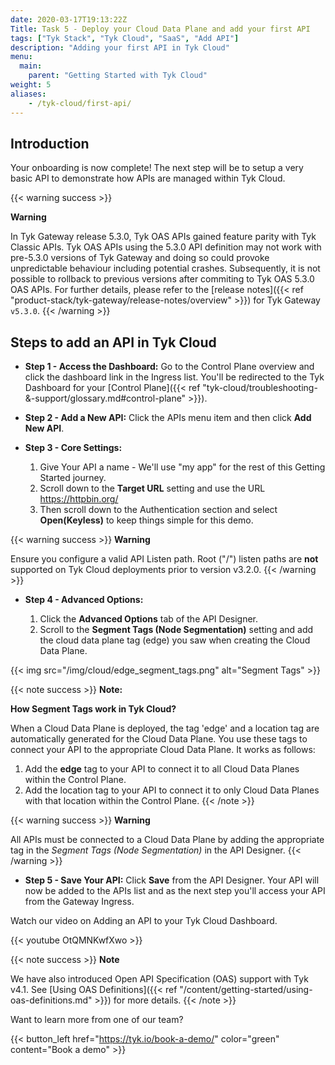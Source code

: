 ```yaml
---
date: 2020-03-17T19:13:22Z
Title: Task 5 - Deploy your Cloud Data Plane and add your first API
tags: ["Tyk Stack", "Tyk Cloud", "SaaS", "Add API"]
description: "Adding your first API in Tyk Cloud"
menu:
  main:
    parent: "Getting Started with Tyk Cloud"
weight: 5
aliases:
    - /tyk-cloud/first-api/
---
```


## Introduction

Your onboarding is now complete! The next step will be to setup a very basic API to demonstrate how APIs are managed within Tyk Cloud.

{{< warning success >}}

**Warning**

In Tyk Gateway release 5.3.0, Tyk OAS APIs gained feature parity with Tyk Classic APIs. Tyk OAS APIs using the 5.3.0 API definition may not work with pre-5.3.0 versions of Tyk Gateway and doing so could provoke unpredictable behaviour including potential crashes. Subsequently, it is not possible to rollback to previous versions after commiting to Tyk OAS 5.3.0 OAS APIs. For further details, please refer to the [release notes]({{< ref "product-stack/tyk-gateway/release-notes/overview" >}}) for Tyk Gateway `v5.3.0`.
{{< /warning >}}

## Steps to add an API in Tyk Cloud

* **Step 1 - Access the Dashboard:** Go to the Control Plane overview and click the dashboard link in the Ingress list. You'll be redirected to the Tyk Dashboard for your [Control Plane]({{< ref "tyk-cloud/troubleshooting-&-support/glossary.md#control-plane" >}}).
* **Step 2 - Add a New API:** Click the APIs menu item and then click **Add New API**.
* **Step 3 - Core Settings:**

  1. Give Your API a name - We'll use "my app" for the rest of this Getting Started journey.
  2. Scroll down to the **Target URL** setting and use the URL https://httpbin.org/
  3. Then scroll down to the Authentication section and select **Open(Keyless)** to keep things simple for this demo.

{{< warning success >}}
**Warning**
  
Ensure you configure a valid API Listen path.  Root ("/") listen paths are **not** supported on Tyk Cloud deployments prior to version v3.2.0.
{{< /warning >}}

* **Step 4 - Advanced Options:**

  1. Click the **Advanced Options** tab of the API Designer.
  2. Scroll to the **Segment Tags (Node Segmentation)** setting and add the cloud data plane tag (edge) you saw when creating the Cloud Data Plane.

{{< img src="/img/cloud/edge_segment_tags.png" alt="Segment Tags" >}}

{{< note success >}}
**Note:**

**How Segment Tags work in Tyk Cloud?**

When a Cloud Data Plane is deployed, the tag 'edge' and a location tag are automatically generated for the Cloud Data Plane. You use these tags to connect your API to the appropriate Cloud Data Plane. It works as follows:

1. Add the **edge** tag to your API to connect it to all Cloud Data Planes within the Control Plane.
2. Add the location tag to your API to connect it to only Cloud Data Planes with that location within the Control Plane.
{{< /note >}}

{{< warning success >}}
**Warning**
  
All APIs must be connected to a Cloud Data Plane by adding the appropriate tag in the *Segment Tags (Node Segmentation)* in the API Designer.
{{< /warning >}}

* **Step 5 - Save Your API:** Click **Save** from the API Designer. Your API will now be added to the APIs list and as the next step you'll access your API from the Gateway Ingress.

Watch our video on Adding an API to your Tyk Cloud Dashboard.

{{< youtube OtQMNKwfXwo >}}

{{< note success >}}
**Note**

We have also introduced Open API Specification (OAS) support with Tyk v4.1. See [Using OAS Definitions]({{< ref "/content/getting-started/using-oas-definitions.md" >}}) for more details.
{{< /note >}}

Want to learn more from one of our team?

{{< button_left href="https://tyk.io/book-a-demo/" color="green" content="Book a demo" >}}